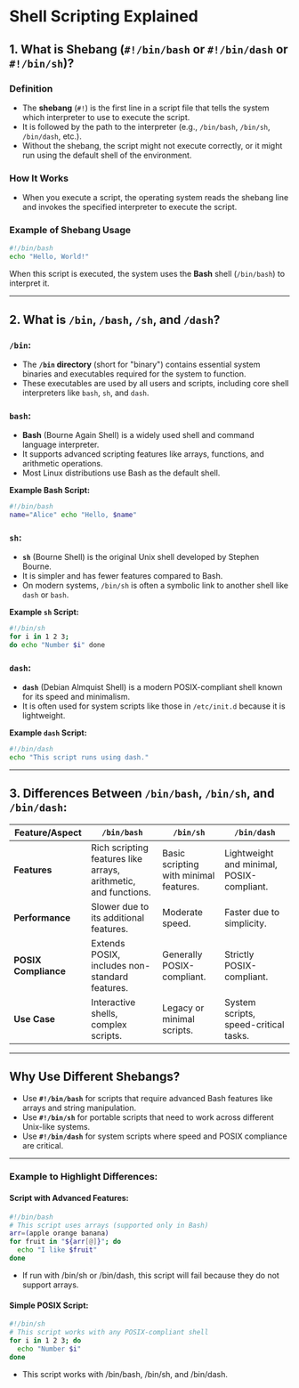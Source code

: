 # Shell Scripting Explained

## 1. What is Shebang (`#!/bin/bash` or `#!/bin/dash` or `#!/bin/sh`)?

### **Definition**
- The **shebang** (`#!`) is the first line in a script file that tells the system which interpreter to use to execute the script.
- It is followed by the path to the interpreter (e.g., `/bin/bash`, `/bin/sh`, `/bin/dash`, etc.).
- Without the shebang, the script might not execute correctly, or it might run using the default shell of the environment.

### **How It Works**
- When you execute a script, the operating system reads the shebang line and invokes the specified interpreter to execute the script.

### **Example of Shebang Usage**
```bash
#!/bin/bash
echo "Hello, World!"
```
When this script is executed, the system uses the **Bash** shell (`/bin/bash`) to interpret it.

---

## **2. What is `/bin`, `/bash`, `/sh`, and `/dash`?**

### **`/bin`:**
- The **`/bin` directory** (short for "binary") contains essential system binaries and executables required for the system to function.
- These executables are used by all users and scripts, including core shell interpreters like `bash`, `sh`, and `dash`.

### **`bash`:**
- **Bash** (Bourne Again Shell) is a widely used shell and command language interpreter.
- It supports advanced scripting features like arrays, functions, and arithmetic operations.
- Most Linux distributions use Bash as the default shell.

**Example Bash Script:**

```bash
#!/bin/bash
name="Alice" echo "Hello, $name"
```

### **`sh`:**
- **`sh`** (Bourne Shell) is the original Unix shell developed by Stephen Bourne.
- It is simpler and has fewer features compared to Bash.
- On modern systems, `/bin/sh` is often a symbolic link to another shell like `dash` or `bash`.

**Example `sh` Script:**
```bash
#!/bin/sh
for i in 1 2 3;
do echo "Number $i" done
```

### **`dash`:**
- **`dash`** (Debian Almquist Shell) is a modern POSIX-compliant shell known for its speed and minimalism.
- It is often used for system scripts like those in `/etc/init.d` because it is lightweight.

**Example `dash` Script:**
```bash
#!/bin/dash 
echo "This script runs using dash."
```

---

## **3. Differences Between `/bin/bash`, `/bin/sh`, and `/bin/dash`:**

| Feature/Aspect       | `/bin/bash`                            | `/bin/sh`                        | `/bin/dash`                     |
|----------------------|----------------------------------------|----------------------------------|---------------------------------|
| **Features**         | Rich scripting features like arrays, arithmetic, and functions. | Basic scripting with minimal features. | Lightweight and minimal, POSIX-compliant. |
| **Performance**      | Slower due to its additional features. | Moderate speed.                 | Faster due to simplicity.      |
| **POSIX Compliance** | Extends POSIX, includes non-standard features. | Generally POSIX-compliant.      | Strictly POSIX-compliant.      |
| **Use Case**         | Interactive shells, complex scripts.  | Legacy or minimal scripts.      | System scripts, speed-critical tasks. |

---

## **Why Use Different Shebangs?**

- Use **`#!/bin/bash`** for scripts that require advanced Bash features like arrays and string manipulation.
- Use **`#!/bin/sh`** for portable scripts that need to work across different Unix-like systems.
- Use **`#!/bin/dash`** for system scripts where speed and POSIX compliance are critical.

---

### **Example to Highlight Differences:**

#### **Script with Advanced Features:**

```bash
#!/bin/bash
# This script uses arrays (supported only in Bash)
arr=(apple orange banana)
for fruit in "${arr[@]}"; do
  echo "I like $fruit"
done
```
- If run with /bin/sh or /bin/dash, this script will fail because they do not support arrays.

#### **Simple POSIX Script:**

```bash
#!/bin/sh
# This script works with any POSIX-compliant shell
for i in 1 2 3; do
  echo "Number $i"
done
```
- This script works with /bin/bash, /bin/sh, and /bin/dash.

